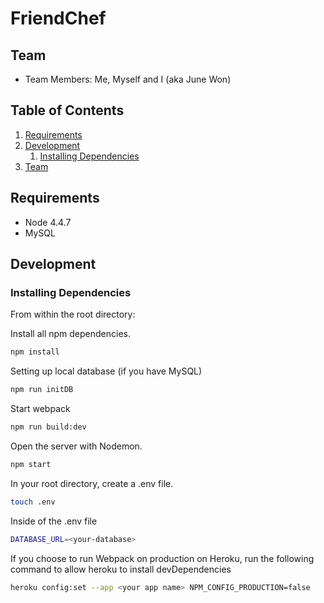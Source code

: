 # FriendChef

## Team
  
  - Team Members: Me, Myself and I (aka June Won)

## Table of Contents

<!-- 1. [Usage](#Usage) -->
1. [Requirements](#requirements)
1. [Development](#development)
    1. [Installing Dependencies](#installing-dependencies)
1. [Team](#team)

<!-- ## Usage

> Some usage instructions -->
## Requirements

- Node 4.4.7
- MySQL

## Development

### Installing Dependencies

From within the root directory:

Install all npm dependencies.
```sh
npm install
```

Setting up local database (if you have MySQL)
```sh
npm run initDB
```

Start webpack
```sh
npm run build:dev
```

Open the server with Nodemon.
```sh
npm start
```

In your root directory, create a .env file.
```sh
touch .env
```

Inside of the .env file
```sh
DATABASE_URL=<your-database>
```

If you choose to run Webpack on production on Heroku, run the following command to allow heroku to install devDependencies

```sh
heroku config:set --app <your app name> NPM_CONFIG_PRODUCTION=false
```

<!-- ### Roadmap

View the project roadmap [here](LINK_TO_PROJECT_ISSUES)


## Contributing

See [CONTRIBUTING.md](CONTRIBUTING.md) for contribution guidelines. -->
